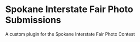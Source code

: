 # Spokane Interstate Fair Photo Submissions
A custom plugin for the Spokane Interstate Fair Photo Contest
